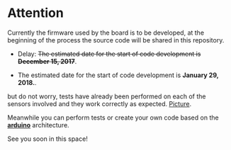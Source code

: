 # Attention

Currently the firmware used by the board is to be developed, at the beginning of the process the source code will be shared in this repository.

- Delay: ~~The estimated date for the start of code development is **December 15, 2017**~~.

- The estimated date for the start of code development is **January 29, 2018.**.

but do not worry, tests have already been performed on each of the sensors involved and they work correctly as expected. [Picture](https://github.com/mc-ireiser/termoDaQ/blob/master/Test/Protoboard%20Assembly.jpg).

Meanwhile you can perform tests or create your own code based on the [**arduino**](https://www.arduino.cc/reference/en/) architecture.

See you soon in this space!
